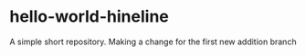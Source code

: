 # hello-world-hineline
A simple short repository. Making a change for the first new addition branch
